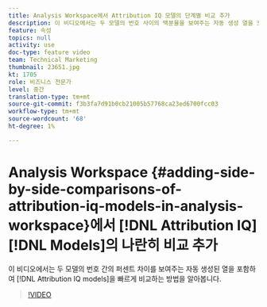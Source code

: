 ```yaml
---
title: Analysis Workspace에서 Attribution IQ 모델의 단계별 비교 추가
description: 이 비디오에서는 두 모델의 번호 사이의 백분율을 보여주는 자동 생성 열을 포함하여 Attribution IQ 모델을 빠르게 비교하는 방법을 알아봅니다.
feature: 속성
topics: null
activity: use
doc-type: feature video
team: Technical Marketing
thumbnail: 23651.jpg
kt: 1705
role: 비즈니스 전문가
level: 중간
translation-type: tm+mt
source-git-commit: f3b3fa7d91b0cb21005b57768ca23ed6700fcc03
workflow-type: tm+mt
source-wordcount: '68'
ht-degree: 1%

---
```



# Analysis Workspace {#adding-side-by-side-comparisons-of-attribution-iq-models-in-analysis-workspace}에서 [!DNL Attribution IQ] [!DNL Models]의 나란히 비교 추가

이 비디오에서는 두 모델의 번호 간의 퍼센트 차이를 보여주는 자동 생성된 열을 포함하여 [!DNL Attribution IQ models]을 빠르게 비교하는 방법을 알아봅니다.

>[!VIDEO](https://video.tv.adobe.com/v/23651/?quality=12)
